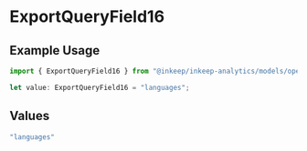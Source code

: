 # ExportQueryField16

## Example Usage

```typescript
import { ExportQueryField16 } from "@inkeep/inkeep-analytics/models/operations";

let value: ExportQueryField16 = "languages";
```

## Values

```typescript
"languages"
```